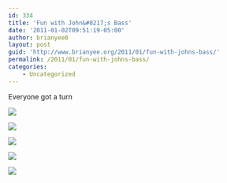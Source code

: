 ```yaml
---
id: 334
title: 'Fun with John&#8217;s Bass'
date: '2011-01-02T09:51:19-05:00'
author: brianyee0
layout: post
guid: 'http://www.brianyee.org/2011/01/fun-with-johns-bass/'
permalink: /2011/01/fun-with-johns-bass/
categories:
    - Uncategorized
---
```


Everyone got a turn

[![](https://i0.wp.com/www.brianyee.org/wp-content/uploads/2011/01/p_2592_1936_7F9DBA72-4E3E-470E-95C0-566F03668FCC.jpeg?resize=224%2C300)](https://i0.wp.com/www.brianyee.org/wp-content/uploads/2011/01/p_2592_1936_7F9DBA72-4E3E-470E-95C0-566F03668FCC.jpeg)

[![](https://i0.wp.com/www.brianyee.org/wp-content/uploads/2011/01/p_2592_1936_D01082C8-3D25-4AB1-A391-E247931F3D06.jpeg?resize=224%2C300)](https://i0.wp.com/www.brianyee.org/wp-content/uploads/2011/01/p_2592_1936_D01082C8-3D25-4AB1-A391-E247931F3D06.jpeg)

[![](https://i0.wp.com/www.brianyee.org/wp-content/uploads/2011/01/p_2592_1936_3ADC4069-775B-4E92-B9E5-D7A70B494879.jpeg?resize=224%2C300)](https://i0.wp.com/www.brianyee.org/wp-content/uploads/2011/01/p_2592_1936_3ADC4069-775B-4E92-B9E5-D7A70B494879.jpeg)

[![](https://i0.wp.com/www.brianyee.org/wp-content/uploads/2011/01/p_2592_1936_70F29F34-12F3-43C6-9AB3-C1E5AFC51AB2.jpeg?resize=224%2C300)](https://i0.wp.com/www.brianyee.org/wp-content/uploads/2011/01/p_2592_1936_70F29F34-12F3-43C6-9AB3-C1E5AFC51AB2.jpeg)

[![](https://i0.wp.com/www.brianyee.org/wp-content/uploads/2011/01/p_2592_1936_D39F40D4-B930-4174-94B2-BE7A0A4FF279.jpeg?resize=224%2C300)](https://i0.wp.com/www.brianyee.org/wp-content/uploads/2011/01/p_2592_1936_D39F40D4-B930-4174-94B2-BE7A0A4FF279.jpeg)